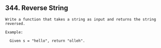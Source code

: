 ## 344\. Reverse String
 
    Write a function that takes a string as input and returns the string reversed.
    
    Example:
    
      Given s = "hello", return "olleh". 

